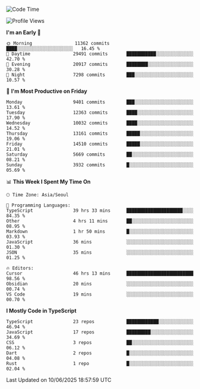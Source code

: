 <!--START_SECTION:waka-->
![Code Time](http://img.shields.io/badge/Code%20Time-7%2C847%20hrs%2032%20mins-blue)

![Profile Views](http://img.shields.io/badge/Profile%20Views-12-blue)

**I'm an Early 🐤** 

```text
🌞 Morning                11362 commits       ████░░░░░░░░░░░░░░░░░░░░░   16.45 % 
🌆 Daytime                29491 commits       ███████████░░░░░░░░░░░░░░   42.70 % 
🌃 Evening                20917 commits       ████████░░░░░░░░░░░░░░░░░   30.28 % 
🌙 Night                  7298 commits        ███░░░░░░░░░░░░░░░░░░░░░░   10.57 % 
```
📅 **I'm Most Productive on Friday** 

```text
Monday                   9401 commits        ███░░░░░░░░░░░░░░░░░░░░░░   13.61 % 
Tuesday                  12363 commits       ████░░░░░░░░░░░░░░░░░░░░░   17.90 % 
Wednesday                10032 commits       ████░░░░░░░░░░░░░░░░░░░░░   14.52 % 
Thursday                 13161 commits       █████░░░░░░░░░░░░░░░░░░░░   19.06 % 
Friday                   14510 commits       █████░░░░░░░░░░░░░░░░░░░░   21.01 % 
Saturday                 5669 commits        ██░░░░░░░░░░░░░░░░░░░░░░░   08.21 % 
Sunday                   3932 commits        █░░░░░░░░░░░░░░░░░░░░░░░░   05.69 % 
```


📊 **This Week I Spent My Time On** 

```text
🕑︎ Time Zone: Asia/Seoul

💬 Programming Languages: 
TypeScript               39 hrs 33 mins      █████████████████████░░░░   84.35 % 
Other                    4 hrs 11 mins       ██░░░░░░░░░░░░░░░░░░░░░░░   08.95 % 
Markdown                 1 hr 50 mins        █░░░░░░░░░░░░░░░░░░░░░░░░   03.93 % 
JavaScript               36 mins             ░░░░░░░░░░░░░░░░░░░░░░░░░   01.30 % 
JSON                     35 mins             ░░░░░░░░░░░░░░░░░░░░░░░░░   01.25 % 

🔥 Editors: 
Cursor                   46 hrs 13 mins      █████████████████████████   98.56 % 
Obsidian                 20 mins             ░░░░░░░░░░░░░░░░░░░░░░░░░   00.74 % 
VS Code                  19 mins             ░░░░░░░░░░░░░░░░░░░░░░░░░   00.70 % 
```

**I Mostly Code in TypeScript** 

```text
TypeScript               23 repos            ████████████░░░░░░░░░░░░░   46.94 % 
JavaScript               17 repos            █████████░░░░░░░░░░░░░░░░   34.69 % 
CSS                      3 repos             ██░░░░░░░░░░░░░░░░░░░░░░░   06.12 % 
Dart                     2 repos             █░░░░░░░░░░░░░░░░░░░░░░░░   04.08 % 
Rust                     1 repo              █░░░░░░░░░░░░░░░░░░░░░░░░   02.04 % 
```




 Last Updated on 10/06/2025 18:57:59 UTC
<!--END_SECTION:waka-->
